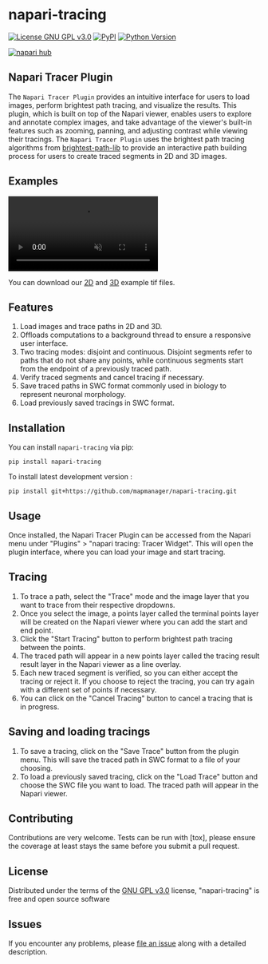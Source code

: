 # napari-tracing

[![License GNU GPL v3.0](https://img.shields.io/pypi/l/napari-tracing.svg?color=green)](https://github.com/mapmanager/napari-tracing/raw/main/LICENSE)
[![PyPI](https://img.shields.io/pypi/v/napari-tracing.svg?color=green)](https://pypi.org/project/napari-tracing)
[![Python Version](https://img.shields.io/pypi/pyversions/napari-tracing.svg?color=green)](https://python.org)
<!-- [![tests](https://github.com/mapmanager/napari-tracing/workflows/tests/badge.svg)](https://github.com/mapmanager/napari-tracing/actions) -->
<!-- [![codecov](https://codecov.io/gh/mapmanager/napari-tracing/branch/main/graph/badge.svg)](https://codecov.io/gh/mapmanager/napari-tracing) -->
[![napari hub](https://img.shields.io/endpoint?url=https://api.napari-hub.org/shields/napari-tracing)](https://napari-hub.org/plugins/napari-tracing)

## Napari Tracer Plugin

The `Napari Tracer Plugin` provides an intuitive interface for users to load images, perform brightest path tracing, and visualize the results. This plugin, which is built on top of the Napari viewer, enables users to explore and annotate complex images, and take advantage of the viewer's built-in features such as zooming, panning, and adjusting contrast while viewing their tracings. The `Napari Tracer Plugin` uses the brightest path tracing algorithms from [brightest-path-lib](https://github.com/mapmanager/brightest-path-lib) to provide an interactive path building process for users to create traced segments in 2D and 3D images.

## Examples

<video loop muted autoplay controls>
  <source src="https://github.com/mapmanager/napari-tracing/raw/main/data/sample-2d-tracing.mp4" type="video/mp4">
  Your browser could not display data/sample-2d-tracing.mp4
</video>

You can download our <A HREF="https://github.com/mapmanager/napari-tracing/raw/main/data/sample-2d.tif">2D</A> and <A HREF="https://github.com/mapmanager/napari-tracing/raw/main/data/sample-3d.tif">3D</A> example tif files.

## Features

1. Load images and trace paths in 2D and 3D.
1. Offloads computations to a background thread to ensure a responsive user interface.
1. Two tracing modes: disjoint and continuous. Disjoint segments refer to paths that do not share any points, while continuous segments start from the endpoint of a previously traced path.
1. Verify traced segments and cancel tracing if necessary.
1. Save traced paths in SWC format commonly used in biology to represent neuronal morphology.
1. Load previously saved tracings in SWC format.

## Installation

You can install `napari-tracing` via pip:

    pip install napari-tracing

To install latest development version :

    pip install git+https://github.com/mapmanager/napari-tracing.git

## Usage

Once installed, the Napari Tracer Plugin can be accessed from the Napari menu under "Plugins" > "napari tracing: Tracer Widget". This will open the plugin interface, where you can load your image and start tracing.

## Tracing

1. To trace a path, select the "Trace" mode and the image layer that you want to trace from their respective dropdowns.
2. Once you select the image, a points layer called the terminal points layer will be created on the Napari viewer where you can add the start and end point.
3. Click the "Start Tracing" button to perform brightest path tracing between the points.
4. The traced path will appear in a new points layer called the tracing result result layer in the Napari viewer as a line overlay.
5. Each new traced segment is verified, so you can either accept the tracing or reject it. If you choose to reject the tracing, you can try again with a different set of points if necessary.
6. You can click on the "Cancel Tracing" button to cancel a tracing that is in progress.

## Saving and loading tracings

1. To save a tracing, click on the "Save Trace" button from the plugin menu. This will save the traced path in SWC format to a file of your choosing.
1. To load a previously saved tracing, click on the "Load Trace" button and choose the SWC file you want to load. The traced path will appear in the Napari viewer.

## Contributing

Contributions are very welcome. Tests can be run with [tox], please ensure
the coverage at least stays the same before you submit a pull request.

## License

Distributed under the terms of the [GNU GPL v3.0] license,
"napari-tracing" is free and open source software

## Issues

If you encounter any problems, please [file an issue] along with a detailed description.

[GNU GPL v3.0]: http://www.gnu.org/licenses/gpl-3.0.txt
[file an issue]: https://github.com/mapmanager/napari-tracing/issues
